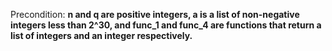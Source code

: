 Precondition: **n and q are positive integers, a is a list of non-negative integers less than 2^30, and func_1 and func_4 are functions that return a list of integers and an integer respectively.**